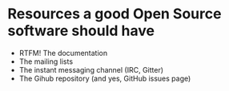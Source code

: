 # Resources a good Open Source software should have

* RTFM! The documentation
* The mailing lists
* The instant messaging channel (IRC, Gitter)
* The Gihub repository (and yes, GitHub issues page)

